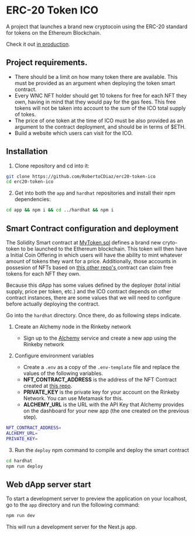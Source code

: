 # ERC-20 Token ICO

A project that launches a brand new cryptocoin using the ERC-20 standard for tokens on the Ethereum Blockchain.

Check it out [in production](https://erc20-token-ico-three.vercel.app/).

## Project requirements.

* There should be a limit on how many token there are available. This must be provided as an argument when deploying the token smart contract.
* Every WNC NFT holder should get 10 tokens for free for each NFT they own, having in mind that they would pay for the gas fees. This free tokens will not be taken into account to the sum of the ICO total supply of tokes.
* The price of one token at the time of ICO must be also provided as an argument to the contract deployment, and should be in terms of $ETH.
* Build a website which users can visit for the ICO.

## Installation

1. Clone repository and cd into it:
```bash
git clone https://github.com/RobertoCDiaz/erc20-token-ico
cd erc20-token-ico
```

2. Get into both the `app` and `hardhat` repositories and install their npm dependencies:
```bash
cd app && npm i && cd ../hardhat && npm i
```

## Smart Contract configuration and deployment
The Solidity Smart contract at [MyToken.sol](hardhat/contracts/MyToken.sol) defines a brand new cryto-token to be launched to the Ethereum blockchain. This token will then have a Initial Coin Offering in which users will have the ability to mint whatever amount of tokens they want for a price. Additionally, those accounts in possesion of NFTs based on [this other repo's ](https://github.com/RobertoCDiaz/nft-collection) contract can claim free tokens for each NFT they own.

Because this dApp has some values defined by the deployer (total initial supply, price per token, etc.) and the ICO contract depends on other contract instances, there are some values that we will need to configure before actually deploying the contract.

Go into the `hardhat` directory. Once there, do as following steps indicate. 

1. Create an Alchemy node in the Rinkeby network
    * Sign up to the [Alchemy](https://www.alchemyapi.io) service and create a new app using the Rinkeby network

2. Configure environment variables
    * Create a `.env` as a copy of the `.env-template` file and replace the values of the following variables.
    * **NFT_CONTRACT_ADDRESS** is the address of the NFT Contract created at [this repo](https://github.com/RobertoCDiaz/nft-collection).
    * **PRIVATE_KEY** is the private key for your account on the Rinkeby Network. You can use Metamask for this.
    * **ALCHEMY_URL** is the URL with the API Key that Alchemy provides on the dashboard for your new app (the one created on the previous step).
```bash
NFT_CONTRACT_ADDRESS=
ALCHEMY_URL=
PRIVATE_KEY=
```

3. Run the `deploy` npm command to compile and deploy the smart contract

```bash
cd hardhat
npm run deploy
```

## Web dApp server start

To start a development server to preview the application on your localhost, go to the `app` directory and run the following command:

```bash
npm run dev
```

This will run a development server for the Next.js app.
